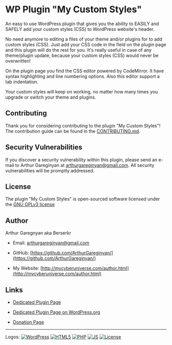# WP Plugin "My Custom Styles"

An easy to use WordPress plugin that gives you the ability to EASILY and SAFELY add your custom styles (CSS) to WordPress website's header. 

No need anymore to editing a files of your theme and/or plugins for to add custom styles (CSS). Just add your CSS code in the field on the plugin page and this plugin will do the rest for you. It's really useful in case of any theme/plugin update, because your custom styles (CSS) would never be overwritten!

On the plugin page you find the CSS editor powered by CodeMirror. It have syntax highlighting and line numbering options. Also this editor support a tab indentation.

Your custom styles will keep on working, no matter how many times you upgrade or switch your theme and plugins.


## Contributing

Thank you for considering contributing to the plugin "My Custom Styles"! The contribution guide can be found in the [CONTRIBUTING.md](https://github.com/ArthurGareginyan/my-custom-styles/blob/master/CONTRIBUTING.md).


## Security Vulnerabilities

If you discover a security vulnerability within this plugin, please send an e-mail to Arthur Gareginyan at arthurgareginyan@gmail.com. All security vulnerabilities will be promptly addressed.


## License

The plugin "My Custom Styles" is open-sourced software licensed under the [GNU GPLv3 license](http://www.gnu.org/licenses/gpl-3.0.html)


## Author

Arthur Garegnyan aka Berserkr

* Email: arthurgareginyan@gmail.com

* GitHub: [https://github.com/ArthurGareginyan/](https://github.com/ArthurGareginyan/)

* My Website: [http://mycyberuniverse.com/author.html](http://mycyberuniverse.com/author.html)


## Links

* [Dedicated Plugin Page](http://mycyberuniverse.com/my_programs/wp-plugin-my-custom-styles.html)

* [Dedicated Plugin Page on WordPress.org](https://wordpress.org/plugins/my-custom-styles/)

* [Donation Page](http://mycyberuniverse.com/donate.html)


---
Logos:
[![WordPress](https://s.w.org/about/images/black-120x45.png)](https://wordpress.org)
[![HTML5](http://www.w3.org/html/logo/downloads/HTML5_Logo_64.png)]()
[![PHP](http://php.net/images/logos/php-med-trans-light.gif)]()
[![JS](https://upload.wikimedia.org/wikipedia/commons/3/34/Javascript_icon.svg)]()
[![License](http://www.gnu.org/graphics/gplv3-127x51.png)](http://www.gnu.org/licenses/gpl-3.0.html)